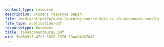 ```yaml
---
content_type: resource
description: Student response paper.
file: /media/https%3A/open-learning-course-data-rc.s3.amazonaws.com/21w-765j-interactive-and-non-linear-narrative-theory-and-practice-spring-2004/3bd8b9f347ff3928797639aa94b67d41_janescomentmuray.pdf
file_type: application/pdf
resourcetype: Document
title: janescomentmuray.pdf
uid: 3bd8b9f3-47ff-3928-7976-39aa94b67d41
---
```

